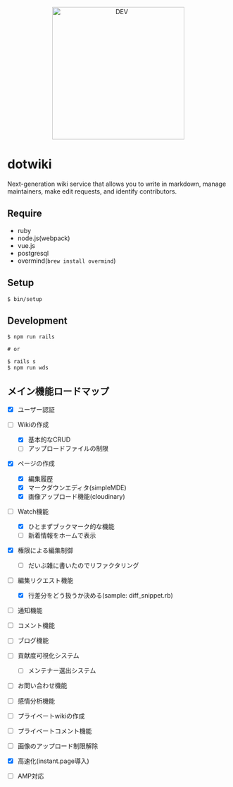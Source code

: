 <div align="center">
  <br>
  <a target="_blank" rel="noopener noreferrer" href="https://www.dotwiki.xyz"><img alt="DEV" src="https://user-images.githubusercontent.com/6788936/72482956-b8581a00-3842-11ea-963b-baef441e2a9b.png" width="300px" style="max-width:100%;"></a>
</div>

# dotwiki

Next-generation wiki service that allows you to write in markdown, manage maintainers, make edit requests, and identify contributors.

## Require

- ruby
- node.js(webpack)
- vue.js
- postgresql
- overmind(`brew install overmind`)

## Setup

```
$ bin/setup
```

## Development

```
$ npm run rails

# or

$ rails s
$ npm run wds
```

## メイン機能ロードマップ

- [x] ユーザー認証
- [ ] Wikiの作成
  - [x] 基本的なCRUD
  - [ ] アップロードファイルの制限
- [x] ページの作成
  - [x] 編集履歴
  - [x] マークダウンエディタ(simpleMDE)
  - [x] 画像アップロード機能(cloudinary)
- [ ] Watch機能
  - [x] ひとまずブックマーク的な機能
  - [ ] 新着情報をホームで表示
- [x] 権限による編集制御
  - [ ] だいぶ雑に書いたのでリファクタリング
- [ ] 編集リクエスト機能
  - [x] 行差分をどう扱うか決める(sample: diff_snippet.rb)
- [ ] 通知機能
- [ ] コメント機能
- [ ] ブログ機能
- [ ] 貢献度可視化システム
  - [ ] メンテナー選出システム
- [ ] お問い合わせ機能
- [ ] 感情分析機能
- [ ] プライベートwikiの作成
- [ ] プライベートコメント機能
- [ ] 画像のアップロード制限解除
- [x] 高速化(instant.page導入)
- [ ] AMP対応

